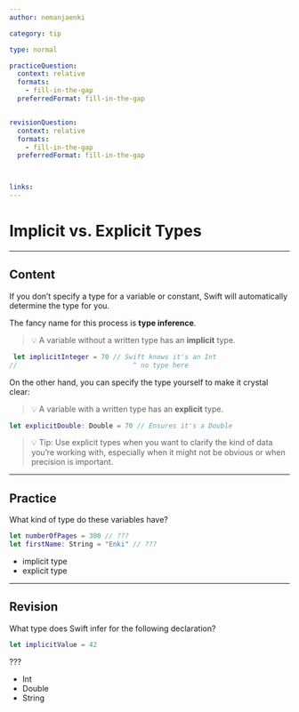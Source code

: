 ```yaml
---
author: nemanjaenki

category: tip

type: normal

practiceQuestion:
  context: relative
  formats:
    - fill-in-the-gap
  preferredFormat: fill-in-the-gap


revisionQuestion:
  context: relative
  formats:
    - fill-in-the-gap
  preferredFormat: fill-in-the-gap



links:
---
```


# Implicit vs. Explicit Types

---
## Content

If you don’t specify a type for a variable or constant, Swift will automatically determine the type for you.

The fancy name for this process is **type inference**.

> 💡 A variable without a written type has an **implicit** type.

 ```swift
  let implicitInteger = 70 // Swift knows it's an Int
//                             ^ no type here
  ```

On the other hand, you can specify the type yourself to make it crystal clear:

> 💡 A variable with a written type has an **explicit** type.

  ```swift
  let explicitDouble: Double = 70 // Ensures it's a Double
  ```

> 💡 Tip: Use explicit types when you want to clarify the kind of data you’re working with, especially when it might not be obvious or when precision is important.
---
## Practice

What kind of type do these variables have?

```swift
let numberOfPages = 300 // ???
let firstName: String = "Enki" // ???
```

- implicit type
- explicit type

---
## Revision

What type does Swift infer for the following declaration?

```swift
let implicitValue = 42
```

???

- Int
- Double
- String
